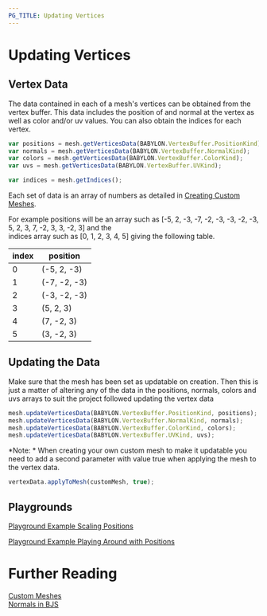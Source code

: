 ```yaml
---
PG_TITLE: Updating Vertices
---
```


# Updating Vertices

## Vertex Data

The data contained in each of a mesh's vertices can be obtained from the vertex buffer. This data includes the position of and normal at the vertex 
as well as color and/or uv values. You can also obtain the indices for each vertex. 

```javascript
var positions = mesh.getVerticesData(BABYLON.VertexBuffer.PositionKind);
var normals = mesh.getVerticesData(BABYLON.VertexBuffer.NormalKind);
var colors = mesh.getVerticesData(BABYLON.VertexBuffer.ColorKind);
var uvs = mesh.getVerticesData(BABYLON.VertexBuffer.UVKind);

var indices = mesh.getIndices();
```
Each set of data is an array of numbers as detailed in [Creating Custom Meshes](/how_to/Custom.html). 

For example positions will be an array such as [-5, 2, -3, -7, -2, -3, -3, -2, -3, 5, 2, 3, 7, -2, 3, 3, -2, 3] and the  
indices array such as [0, 1, 2, 3, 4, 5] giving the following table.

index|position
-----|----
0| (-5, 2, -3)
1| (-7, -2, -3)
2| (-3, -2, -3)
3| (5, 2, 3)
4| (7, -2, 3)
5| (3, -2, 3)

## Updating the Data

Make sure that the mesh has been set as updatable on creation. Then this is just a matter of altering any of the data in the positions, normals, colors and uvs arrays to suit the project followed updating the vertex data 

```javascript
mesh.updateVerticesData(BABYLON.VertexBuffer.PositionKind, positions);
mesh.updateVerticesData(BABYLON.VertexBuffer.NormalKind, normals);
mesh.updateVerticesData(BABYLON.VertexBuffer.ColorKind, colors);
mesh.updateVerticesData(BABYLON.VertexBuffer.UVKind, uvs);
```

*Note: * When creating your own custom mesh to make it updatable you need to add a second parameter with value true when applying the mesh to  the vertex data.

```javascript
vertexData.applyToMesh(customMesh, true);
```

## Playgrounds

[Playground Example Scaling Positions](http://www.babylonjs-playground.com/#VE6GP#4)

[Playground Example Playing Around with Positions](http://www.babylonjs-playground.com/#VE6GP#2)


# Further Reading

[Custom Meshes](/how_to/Custom.html)  
[Normals in BJS](/resources/Normals)

